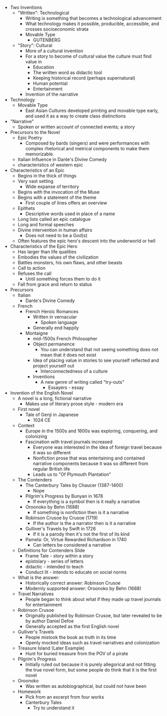 - Two Inventions
	- "Written": Technological
		- Writing is something that becomes a technological advancement
		- What technology makes it possible, producible, accessible, and crosses socioeconomic strata
		- Movable Type
			- GUTENBERG
	- "Story": Cultural
		- More of a cultural invention 
		- For a story to become of cultural value the culture must find value in 
			- Education
			- The written word as didactic tool
			- Keeping historical record (perhaps supernatural)
			- Human potential
			- Entertainment
		- Invention of the narrative
- Technology
	- Movable Type 
		- East Asian Cultures developed printing and movable type early, and used it as a way to create class distinctions
- "Narrative"
	- Spoken or written account of connected events; a story
- Precursors to the Novel
	- Epic Poetry
		- Composed by bards (singers) and were performances with complex rhetorical and metrical components to make them memorizable. 
	- Italian Influence in Dante's Divine Comedy
	- characteristics of western epic
- Characteristics of an Epic
	- Begins in the thick of things
	- Very vast setting
		- Wide expanse of territory
	- Begins with the invocation of the Muse
	- Begins with a statement of the theme
		- First couple of lines offers an overview
	- Epithets
		- Descriptive words used in place of a name
	- Long lists called an epic catalogue
	- Long and formal speeches
	- Divine intervention in human affairs
		- Does not need to be a God(s)
	- Often features the epic hero's descent into the underworld or hell
- Characteristics of the Epic Hero
	- Has larger than life qualities
	- Embodies the values of the civilization
	- Battles monsters, his own flaws, and other beasts
	- Call to action
	- Refuses the call
		- Until something forces them to do it 
	- Fall from grace and return to status
- Precursors 
	- Italian
		- Dante's Divine Comedy
	- French
		- French Heroic Romances
			- Written in vernacular 
				- Spoken language
			- Generally end happily
		- Montaigne
			- mid-1500s French Philosopher
			- Object permanence
				- You can understand that not seeing something does not mean that it does not exist
			- Idea of placing value in stories to see yourself reflected and project yourself out
				- Interconnectedness of a culture
			- Inventions
				- A new genre of writing called "try-outs"
					- Essayers - essay
- Invention of the English Novel
	- A novel is a long, fictional narrative
		- Makes use of literary prose style - modern era
	- First novel
		- Tale of Genji in Japanese
			- 1024 CE
	- Context
		- Europe in the 1500s and 1600s was exploring, conquering, and colonizing
		- Fascination with travel journals increased
			- Everyone was interested in the idea of foreign travel because it was so different 
			- Nonfiction prose that was entertaining and contained narrative components because it was so different from regular British life
			- Leads us to "Of Plymouth Plantation"
	- The Contenders
		- The Canterbury Tales by Chaucer (1387-1400)
			- Nope
		- Pilgrim's Progress by Bunyan in 1678
			- If everything is a symbol then is it really a narrative
		- Oroonoko by Behn (1688)
			- If something is nonfiction then is it a narrative
		- Robinson Crusoe by Crusoe (1719)
			- If the author is the a narrator then is it a narrative
		- Gulliver's Travels by Swift in 1726
			- If it is a parody then it's not the first of its kind
		- Pamela: Or, Virtue Rewarded Richardson in 1740
			- Can letters be considered a narrative
	- Definitions for Contenders Slide
		- Frame Tale - story within a story
		- epistolary - series of letters
		- didactic - intended to teach
		- Conduct lit - intends to educate on social norms 
	- What is the answer:
		- Historically correct answer: Robinson Crusoe
		- Modernly supported answer: Oroonoko by Behn (1688)
	- Travel Narratives
		- People began to think about what if they made up travel journals for entertainment
	- Robinson Crusoe
		- Originally published by Robinson Crusoe, but later revealed to be by author Daniel Defoe
		- Generally accepted as the first English novel
	- Gulliver's Travels
		- People mistook the book as truth in its time
		- Openly mocked ideas such as travel narratives and colonization
	- Treasure Island (Later Example)
		- Hunt for buried treasure from the POV of a pirate
	- Pilgrim's Progress
		- Initially ruled out because it is purely allegorical and not fitting the true novel form, but some people do think that it is the first novel
	- Oroonoko 
		- Was written as autobiographical, but could not have been
	- Homework
		- Pick from an excerpt from four works
		- Canterbury Tales
			- Try to understand it 